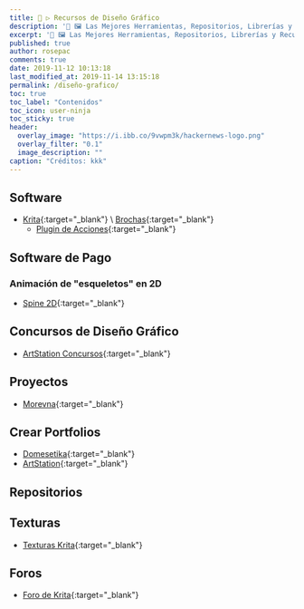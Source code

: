 ```yaml
---
title: 🎨 ▷ Recursos de Diseño Gráfico
description: '🔨 🖼 Las Mejores Herramientas, Repositorios, Librerías y Recursos para Diseñadores Gráficos'
excerpt: '🔨 🖼 Las Mejores Herramientas, Repositorios, Librerías y Recursos para Diseñadores Gráficos'
published: true
author: rosepac
comments: true
date: 2019-11-12 10:13:18
last_modified_at: 2019-11-14 13:15:18
permalink: /diseño-grafico/
toc: true
toc_label: "Contenidos"
toc_icon: user-ninja
toc_sticky: true
header:
  overlay_image: "https://i.ibb.co/9vwpm3k/hackernews-logo.png" 
  overlay_filter: "0.1"
  image_description: ""
caption: "Créditos: kkk"
---
```


## Software

* [Krita](https://krita.org/es/){:target="_blank"} \ [Brochas](https://docs.krita.org/en/resources_page.html#brush-packs){:target="_blank"}
  * [Plugin de Acciones](https://github.com/Larpon/krita-bulk-actions){:target="_blank"}

## Software de Pago

### Animación de "esqueletos" en 2D
* [Spine 2D](http://esotericsoftware.com/){:target="_blank"}

## Concursos de Diseño Gráfico

* [ArtStation Concursos](https://www.artstation.com/contests){:target="_blank"}

## Proyectos

* [Morevna](https://morevnaproject.org/){:target="_blank"}

## Crear Portfolios

* [Domesetika](https://www.domestika.org/ "Domestika es la comunidad de la Clase Creativa"){:target="_blank"}
* [ArtStation](https://www.artstation.com/ "ArtStation le ofrece una manera simple pero poderosa de mostrar su cartera y ser visto por las personas adecuadas en la industria. "){:target="_blank"}

## Repositorios

## Texturas

* [Texturas Krita](https://docs.krita.org/en/resources_page.html#texture-packs){:target="_blank"}

## Foros

* [Foro de Krita](https://krita-artists.org){:target="_blank"}